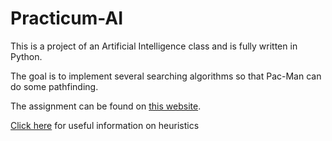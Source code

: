 # Practicum-AI
This is a project of an Artificial Intelligence class and is fully written in Python.

The goal is to implement several searching algorithms so that Pac-Man can do some pathfinding.

The assignment can be found on [this website](https://inst.eecs.berkeley.edu/~cs188/fa19/project1/).

[Click here](http://theory.stanford.edu/~amitp/GameProgramming/Heuristics.html#S7) for useful information on heuristics 
